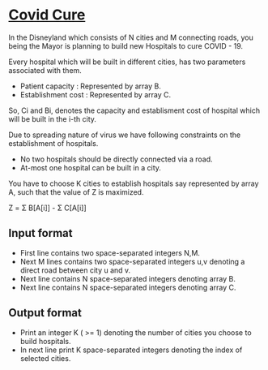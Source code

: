 # [Covid Cure][link]

In the Disneyland which consists of N cities and M connecting roads, you being the Mayor is planning to build new Hospitals to cure COVID - 19.

Every hospital which will be built in different cities, has two parameters associated with them.

- Patient capacity : Represented by array B.
- Establishment cost : Represented by array C.

So, Ci and Bi, denotes the capacity and establisment cost of hospital which will be built in the i-th city.

Due to spreading nature of virus we have following constraints on the establishment of hospitals.

- No two hospitals should be directly connected via a road.
- At-most one hospital can be built in a city.

You have to choose K cities to establish hospitals say represented by array A, such that the value of Z is maximized.

Z = Σ B[A[i]] - Σ C[A[i]]

## Input format

- First line contains two space-separated integers N,M.
- Next M lines contains two space-separated integers u,v denoting a direct road between city u and v.
- Next line contains N space-separated integers denoting array B.
- Next line contains N space-separated integers denoting array C.

## Output format

- Print an integer K ( >= 1) denoting the number of cities you choose to build hospitals.
- In next line print K space-separated integers denoting the index of selected cities.

[link]: https://www.hackerearth.com/practice/algorithms/graphs/graph-representation/practice-problems/approximate/covid-cure-2-47ec0ade/
